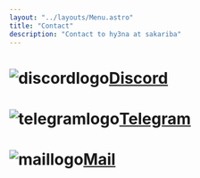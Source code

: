 ```yaml
---
layout: "../layouts/Menu.astro"
title: "Contact"
description: "Contact to hy3na at sakariba"
---
```


# ![discordlogo](/discord.png)[Discord](https://discordapp.com/users/775695822452424724)
# ![telegramlogo](/telegram.png)[Telegram](https://t.me/hy3nainsakariba)
# ![maillogo](/email.png)[Mail](<mailto:hy3nainsakariba@pm.me>)